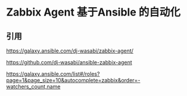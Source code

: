 # Zabbix Agent 基于Ansible 的自动化






## 引用

https://galaxy.ansible.com/dj-wasabi/zabbix-agent/

https://github.com/dj-wasabi/ansible-zabbix-agent

https://galaxy.ansible.com/list#/roles?page=1&page_size=10&autocomplete=zabbix&order=-watchers_count,name

